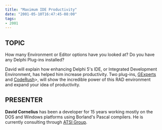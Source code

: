 ```yaml
---
title: "Maximum IDE Productivity"
date: "2001-05-10T16:47:45-08:00"
tags:
- 2001
---
```

## TOPIC ##

How many Environment or Editor options have you looked at?  Do you have any Delphi Plug-ins installed? 

David will explain how enhancing Delphi 5's IDE, or Integrated Development Environment, has helped him increase productivity. Two plug-ins, [GExperts](http://www.gexperts.org/) and [CodeRush](http://www.eagle-software.com/)>, will show the incredible power of this RAD environment and expand your idea of productivity.

## PRESENTER ##

**David Cornelius** has been a developer for 15 years working mostly on the DOS and Windows platforms using Borland's Pascal compilers.  He is currently consulting through [ATSI Group](http://www.atsigroup.com/).

